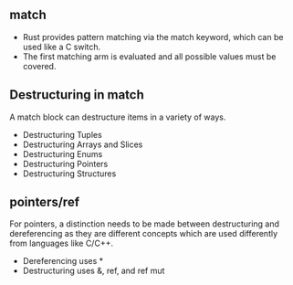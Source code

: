 ## match

- Rust provides pattern matching via the match keyword, which can be used like a C switch.
- The first matching arm is evaluated and all possible values must be covered.

## Destructuring in match

A match block can destructure items in a variety of ways.

- Destructuring Tuples
- Destructuring Arrays and Slices
- Destructuring Enums
- Destructuring Pointers
- Destructuring Structures

## pointers/ref

For pointers, a distinction needs to be made between destructuring and dereferencing as they are different concepts
which are used differently from languages like C/C++.

- Dereferencing uses *
- Destructuring uses &, ref, and ref mut